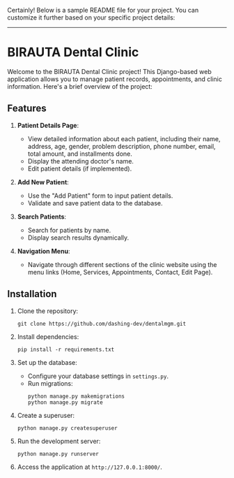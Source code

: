 Certainly! Below is a sample README file for your project. You can customize it further based on your specific project details:

---

# BIRAUTA Dental Clinic

Welcome to the BIRAUTA Dental Clinic project! This Django-based web application allows you to manage patient records, appointments, and clinic information. Here's a brief overview of the project:

## Features

1. **Patient Details Page**:
   - View detailed information about each patient, including their name, address, age, gender, problem description, phone number, email, total amount, and installments done.
   - Display the attending doctor's name.
   - Edit patient details (if implemented).

2. **Add New Patient**:
   - Use the "Add Patient" form to input patient details.
   - Validate and save patient data to the database.

3. **Search Patients**:
   - Search for patients by name.
   - Display search results dynamically.

4. **Navigation Menu**:
   - Navigate through different sections of the clinic website using the menu links (Home, Services, Appointments, Contact, Edit Page).

## Installation

1. Clone the repository:
   ```
   git clone https://github.com/dashing-dev/dentalmgm.git
   ```

2. Install dependencies:
   ```
   pip install -r requirements.txt
   ```

3. Set up the database:
   - Configure your database settings in `settings.py`.
   - Run migrations:
     ```
     python manage.py makemigrations
     python manage.py migrate
     ```

4. Create a superuser:
   ```
   python manage.py createsuperuser
   ```

5. Run the development server:
   ```
   python manage.py runserver
   ```

6. Access the application at `http://127.0.0.1:8000/`.

